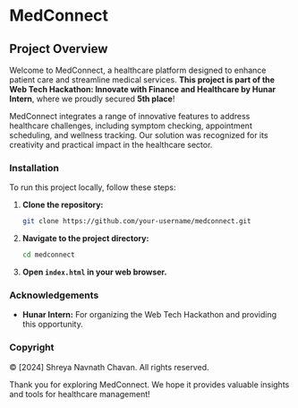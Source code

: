 # MedConnect

## Project Overview

Welcome to MedConnect, a healthcare platform designed to enhance patient care and streamline medical services. **This project is part of the Web Tech Hackathon: Innovate with Finance and Healthcare by Hunar Intern**, where we proudly secured **5th place**!

MedConnect integrates a range of innovative features to address healthcare challenges, including symptom checking, appointment scheduling, and wellness tracking. Our solution was recognized for its creativity and practical impact in the healthcare sector.


### Installation

To run this project locally, follow these steps:

1. **Clone the repository:**
    ```bash
    git clone https://github.com/your-username/medconnect.git
    ```

2. **Navigate to the project directory:**
    ```bash
    cd medconnect
    ```

3. **Open `index.html` in your web browser.**

### Acknowledgements

- **Hunar Intern:** For organizing the Web Tech Hackathon and providing this opportunity.


### Copyright

© [2024] Shreya Navnath Chavan. All rights reserved.

Thank you for exploring MedConnect. We hope it provides valuable insights and tools for healthcare management!
